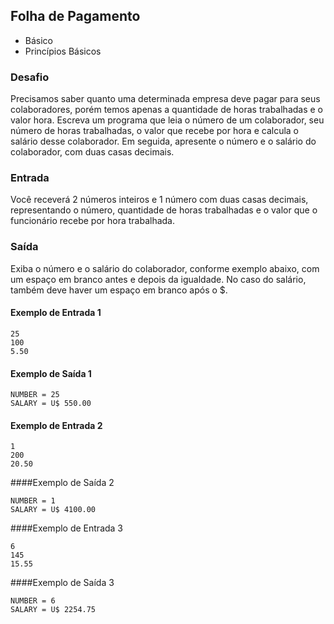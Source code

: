 ## Folha de Pagamento
* Básico
* Princípios Básicos

### Desafio
Precisamos saber quanto uma determinada empresa deve pagar para seus colaboradores, porém temos apenas a quantidade de horas trabalhadas e o valor hora. Escreva um programa que leia o número de um colaborador, seu número de horas trabalhadas, o valor que recebe por hora e calcula o salário desse colaborador. Em seguida, apresente o número e o salário do colaborador, com duas casas decimais.

### Entrada
Você receverá 2 números inteiros e 1 número com duas casas decimais, representando o número, quantidade de horas trabalhadas e o valor que o funcionário recebe por hora trabalhada.

### Saída
Exiba o número e o salário do colaborador, conforme exemplo abaixo, com um espaço em branco antes e depois da igualdade. No caso do salário, também deve haver um espaço em branco após o $.


#### Exemplo de Entrada 1
~~~~
25
100
5.50
~~~~
#### Exemplo de Saída 1
~~~~
NUMBER = 25
SALARY = U$ 550.00
~~~~

#### Exemplo de Entrada 2
~~~~
1
200
20.50
~~~~
####Exemplo de Saída 2
~~~~
NUMBER = 1
SALARY = U$ 4100.00
~~~~

####Exemplo de Entrada 3
~~~~
6
145
15.55
~~~~
####Exemplo de Saída 3
~~~~
NUMBER = 6
SALARY = U$ 2254.75
~~~~